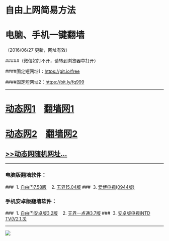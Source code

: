 # 自由上网简易方法
# 电脑、手机一键翻墙
（2016/06/27 更新，网址有效）

#####（微信如打不开，请转到浏览器中打开）

####固定短网址1：https://git.io/free

####固定短网址2：https://bit.ly/fq999


***
# <a href="https://s4.tiandk.net/627/1" target="_blank">动态网1</a>&nbsp;&nbsp;&nbsp;&nbsp;<a href="https://fq1.fq99.org" target="_blank">翻墙网1</a>

# <a href="https://fq3.fq99.org/dtsj1.php" target="_blank">动态网2</a>&nbsp;&nbsp;&nbsp;&nbsp;<a href="https://fq2.fq99.org" target="_blank">翻墙网2</a>

## <a href="https://fq3.fq99.org/urldt.php" target="_blank">>>动态网随机网址...</a>

***

### 电脑版翻墙软件：
###&nbsp;&nbsp;1. <a href="http://fq-04.mabil.org/fgget.php?fid=fg758p.zip" target="_blank">自由门7.58版</a>&nbsp;&nbsp;&nbsp;&nbsp;2. <a href="http://fq-04.mabil.org/fgget.php?fid=u1504.zip" target="_blank">无界15.04版</a>
###&nbsp;&nbsp;3. <a href="http://fq-04.mabil.org/fgget.php?fid=GreeniPPOTV_Setup_Ver12Build944b.zip" target="_blank">爱博电视(0944版)</a>

### 手机安卓版翻墙软件：
###&nbsp;&nbsp;1. <a href="http://fq-04.mabil.org/fgget.php?fid=fgma32.apk" target="_blank">自由门安卓版3.2版</a>&nbsp;&nbsp;&nbsp;&nbsp;2. <a href="http://fq-04.mabil.org/fgget.php?fid=um3.7.apk" target="_blank">无界一点通3.7版</a>
###&nbsp;&nbsp;3. <a href="http://fq-04.mabil.org/fgget.php?fid=iNTD_TV.apk" target="_blank">安卓版电视iNTD TV(V2.1.3)</a>

***

<p><img src="http://fq-04.mabil.org/pic/yjfq-20160613ok.png"></p> 
